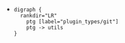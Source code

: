 - ```graphviz
  digraph {
  	rankdir="LR"
      ptg [label="plugin_types/git"]
      ptg -> utils
  }
  ```